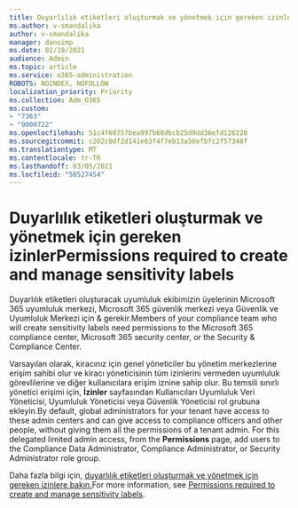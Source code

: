 ```yaml
---
title: Duyarlılık etiketleri oluşturmak ve yönetmek için gereken izinler
ms.author: v-smandalika
author: v-smandalika
manager: dansimp
ms.date: 02/19/2021
audience: Admin
ms.topic: article
ms.service: o365-administration
ROBOTS: NOINDEX, NOFOLLOW
localization_priority: Priority
ms.collection: Adm_O365
ms.custom:
- "7363"
- "9000722"
ms.openlocfilehash: 51c4f60757bea997b68dbcb25d9dd36efd126228
ms.sourcegitcommit: c202c0df2d141e63f4f7eb13a56efbfc2f57348f
ms.translationtype: MT
ms.contentlocale: tr-TR
ms.lasthandoff: 03/05/2021
ms.locfileid: "50527454"
---
```

# <a name="permissions-required-to-create-and-manage-sensitivity-labels"></a><span data-ttu-id="ab68f-102">Duyarlılık etiketleri oluşturmak ve yönetmek için gereken izinler</span><span class="sxs-lookup"><span data-stu-id="ab68f-102">Permissions required to create and manage sensitivity labels</span></span>

<span data-ttu-id="ab68f-103">Duyarlılık etiketleri oluşturacak uyumluluk ekibimizin üyelerinin Microsoft 365 uyumluluk merkezi, Microsoft 365 güvenlik merkezi veya Güvenlik ve Uyumluluk Merkezi için & gerekir.</span><span class="sxs-lookup"><span data-stu-id="ab68f-103">Members of your compliance team who will create sensitivity labels need permissions to the Microsoft 365 compliance center, Microsoft 365 security center, or the Security & Compliance Center.</span></span>

<span data-ttu-id="ab68f-104">Varsayılan olarak, kiracınız için genel yöneticiler bu yönetim merkezlerine erişim sahibi olur ve kiracı yöneticisinin tüm izinlerini vermeden uyumluluk görevlilerine ve diğer kullanıcılara erişim iznine sahip olur. Bu temsili sınırlı yönetici erişimi için, **İzinler** sayfasından Kullanıcıları Uyumluluk Veri Yöneticisi, Uyumluluk Yöneticisi veya Güvenlik Yöneticisi rol grubuna ekleyin.</span><span class="sxs-lookup"><span data-stu-id="ab68f-104">By default, global administrators for your tenant have access to these admin centers and can give access to compliance officers and other people, without giving them all the permissions of a tenant admin. For this delegated limited admin access, from the **Permissions** page, add users to the Compliance Data Administrator, Compliance Administrator, or Security Administrator role group.</span></span>

<span data-ttu-id="ab68f-105">Daha fazla bilgi için, [duyarlılık etiketleri oluşturmak ve yönetmek için gereken izinlere bakın.](https://docs.microsoft.com/microsoft-365/compliance/get-started-with-sensitivity-labels)</span><span class="sxs-lookup"><span data-stu-id="ab68f-105">For more information, see [Permissions required to create and manage sensitivity labels](https://docs.microsoft.com/microsoft-365/compliance/get-started-with-sensitivity-labels).</span></span>